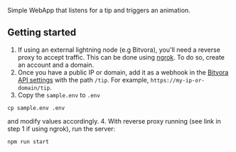 Simple WebApp that listens for a tip and triggers an animation.

## Getting started

1. If using an external lightning node (e.g Bitvora), you'll need a reverse proxy to accept traffic. This can be done using [ngrok](https://dashboard.ngrok.com/get-started/setup/linux). To do so, create an account and a domain. 
2. Once you have a public IP or domain, add it as a webhook in the [Bitvora API settings](https://console.bitvora.com/settings/api-keys) with the path `/tip`. For example, `https://my-ip-or-domain/tip`.
3. Copy the `sample.env` to `.env`
```
cp sample.env .env
```
and modify values accordingly.
4. With reverse proxy running (see link in step 1 if using ngrok), run the server:
```
npm run start
```